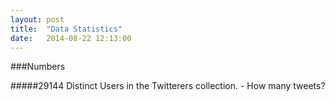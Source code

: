 ```yaml
---
layout: post
title:  "Data Statistics"
date:   2014-08-22 12:13:00
---
```


###Numbers

#####29144 Distinct Users in the Twitterers collection.
	- How many tweets?
	
